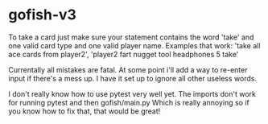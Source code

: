 # gofish-v3

To take a card just make sure your statement contains the word 'take' and one valid card type and one valid player name.
Examples that work: 'take all ace cards from player2', 'player2 fart nugget tool headphones 5 take'


Currentally all mistakes are fatal. At some point i'll add a way to re-enter input if there's a mess up. 
I have it set up to ignore all other useless words.


I don't really know how to use pytest very well yet.
The imports don't work for running pytest and then gofish/main.py
Which is really annoying so if you know how to fix that, that would be great!
